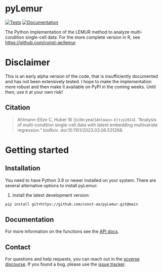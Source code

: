 # pyLemur

[![Tests][badge-tests]][link-tests]
[![Documentation][badge-docs]][link-docs]

[badge-tests]: https://img.shields.io/github/actions/workflow/status/const-ae/pyLemur/test.yaml?branch=main
[link-tests]: https://github.com/const-ae/pyLemur/actions/workflows/test.yaml
[link-docs]: https://pyLemur.readthedocs.io
[badge-docs]: http://readthedocs.org/projects/pylemur/badge

The Python implementation of the LEMUR method to analyze multi-condition single-cell data. For the more complete version in R, see https://github.com/const-ae/lemur.

# Disclaimer

This is an early alpha version of the code, that is insufficiently documented and has not been extensively tested. I hope to make the implementation more robust and then make it available on PyPI in the coming weeks. Until then, use it at your own risk! 



## Citation

> Ahlmann-Eltze C, Huber W ({cite:year}`Ahlmann-Eltze2024`). 
“Analysis of multi-condition single-cell data with latent embedding multivariate regression.” bioRxiv. 
doi:10.1101/2023.03.06.531268.

# Getting started

## Installation

You need to have Python 3.9 or newer installed on your system. 
There are several alternative options to install pyLemur:

<!--
1) Install the latest release of `pyLemur` from `PyPI <https://pypi.org/project/pyLemur/>`_:

```bash
pip install pyLemur
```
-->

1. Install the latest development version:

```bash
pip install git+https://github.com/const-ae/pyLemur.git@main
```

## Documentation

For more information on the functions see the [API docs](https://pyLemur.readthedocs.io/page/api.html).

## Contact

For questions and help requests, you can reach out in the [scverse discourse][scverse-discourse].
If you found a bug, please use the [issue tracker][issue-tracker].




[scverse-discourse]: https://discourse.scverse.org/
[issue-tracker]: https://github.com/const-ae/pyLemur/issues